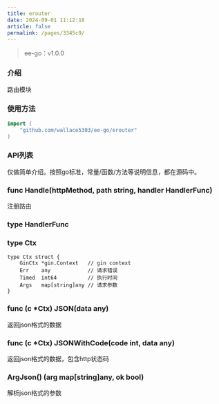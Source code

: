```yaml
---
title: erouter
date: 2024-09-01 11:12:18
article: false
permalink: /pages/3345c9/
---
```


> ee-go：v1.0.0

###  介绍
路由模块

###  使用方法
```go
import (
	"github.com/wallace5303/ee-go/erouter"
)
```

###  API列表
仅做简单介绍。按照go标准，常量/函数/方法等说明信息，都在源码中。

###  func Handle(httpMethod, path string, handler HandlerFunc)
注册路由

### type HandlerFunc

### type Ctx
```
type Ctx struct {
	GinCtx *gin.Context   // gin context
	Err    any            // 请求错误
	Timed  int64          // 执行时间
	Args   map[string]any // 请求参数
}
```

### func (c *Ctx) JSON(data any)
返回json格式的数据

###  func (c *Ctx) JSONWithCode(code int, data any)
返回json格式的数据，包含http状态码

### ArgJson() (arg map[string]any, ok bool)
解析json格式的参数


